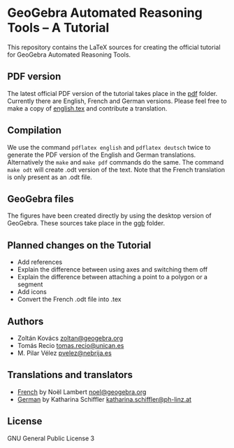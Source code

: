 # GeoGebra Automated Reasoning Tools – A Tutorial

This repository contains the LaTeX sources for creating the official tutorial for GeoGebra Automated Reasoning Tools.

## PDF version

The latest official PDF version of the tutorial takes place in the
[pdf](pdf) folder. Currently there are English, French and German
versions. Please feel free to make a copy of [english.tex](english.tex)
and contribute a translation.

## Compilation

We use the command `pdflatex english` and `pdflatex deutsch` twice to
generate the PDF version of the English and German translations.
Alternatively the `make` and `make pdf` commands do the same. The command
`make odt` will create .odt version of the text. Note that the French
translation is only present as an .odt file.

## GeoGebra files

The figures have been created directly by using the desktop version of
GeoGebra. These sources take place in the [ggb](ggb) folder.

## Planned changes on the Tutorial
* Add references
* Explain the difference between using axes and switching them off
* Explain the difference between attaching a point to a polygon or a segment
* Add icons
* Convert the French .odt file into .tex

## Authors
* Zoltán Kovács <zoltan@geogebra.org>
* Tomás Recio <tomas.recio@unican.es>
* M. Pilar Vélez <pvelez@nebrija.es>

## Translations and translators
* [French](pdf/francais.pdf) by Noël Lambert <noel@geogebra.org>
* [German](pdf/deutsch.pdf) by Katharina Schiffler <katharina.schiffler@ph-linz.at>

## License
GNU General Public License 3
